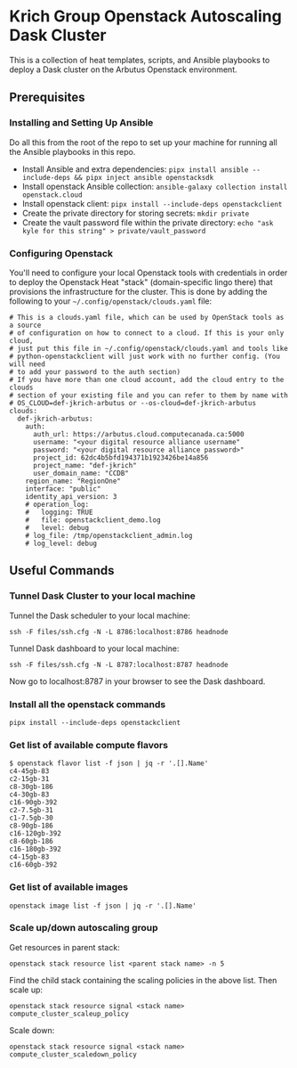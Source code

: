 # Krich Group Openstack Autoscaling Dask Cluster

This is a collection of heat templates, scripts, and Ansible playbooks to deploy a Dask cluster on the Arbutus Openstack environment.

## Prerequisites

### Installing and Setting Up Ansible

Do all this from the root of the repo to set up your machine for running all the Ansible playbooks in this repo.

- Install Ansible and extra dependencies: `pipx install ansible --include-deps && pipx inject ansible openstacksdk`
- Install openstack Ansible collection: `ansible-galaxy collection install openstack.cloud`
- Install openstack client: `pipx install --include-deps openstackclient`
- Create the private directory for storing secrets: `mkdir private`
- Create the vault password file within the private directory: `echo "ask kyle for this string" > private/vault_password`

### Configuring Openstack

You'll need to configure your local Openstack tools with credentials in order to deploy the Openstack Heat "stack" (domain-specific lingo there) that provisions the infrastructure for the cluster. This is done by adding the following to your `~/.config/openstack/clouds.yaml` file:

```
# This is a clouds.yaml file, which can be used by OpenStack tools as a source
# of configuration on how to connect to a cloud. If this is your only cloud,
# just put this file in ~/.config/openstack/clouds.yaml and tools like
# python-openstackclient will just work with no further config. (You will need
# to add your password to the auth section)
# If you have more than one cloud account, add the cloud entry to the clouds
# section of your existing file and you can refer to them by name with
# OS_CLOUD=def-jkrich-arbutus or --os-cloud=def-jkrich-arbutus
clouds:
  def-jkrich-arbutus:
    auth:
      auth_url: https://arbutus.cloud.computecanada.ca:5000
      username: "<your digital resource alliance username"
      password: "<your digital resource alliance password>"
      project_id: 62dc4b5bfd194371b1923426be14a856
      project_name: "def-jkrich"
      user_domain_name: "CCDB"
    region_name: "RegionOne"
    interface: "public"
    identity_api_version: 3
    # operation_log:
    #   logging: TRUE
    #   file: openstackclient_demo.log
    #   level: debug
    # log_file: /tmp/openstackclient_admin.log
    # log_level: debug
```


## Useful Commands

### Tunnel Dask Cluster to your local machine

Tunnel the Dask scheduler to your local machine:

```
ssh -F files/ssh.cfg -N -L 8786:localhost:8786 headnode
```

Tunnel Dask dashboard to your local machine:

```
ssh -F files/ssh.cfg -N -L 8787:localhost:8787 headnode
```

Now go to localhost:8787 in your browser to see the Dask dashboard.

### Install all the openstack commands

```
pipx install --include-deps openstackclient
```

### Get list of available compute flavors

```
$ openstack flavor list -f json | jq -r '.[].Name'
c4-45gb-83
c2-15gb-31
c8-30gb-186
c4-30gb-83
c16-90gb-392
c2-7.5gb-31
c1-7.5gb-30
c8-90gb-186
c16-120gb-392
c8-60gb-186
c16-180gb-392
c4-15gb-83
c16-60gb-392
```

### Get list of available images

```
openstack image list -f json | jq -r '.[].Name'
```

### Scale up/down autoscaling group

Get resources in parent stack:

```
openstack stack resource list <parent stack name> -n 5
```

Find the child stack containing the scaling policies in the above list. Then scale up:

```
openstack stack resource signal <stack name> compute_cluster_scaleup_policy
```

Scale down:

```
openstack stack resource signal <stack name> compute_cluster_scaledown_policy
```
